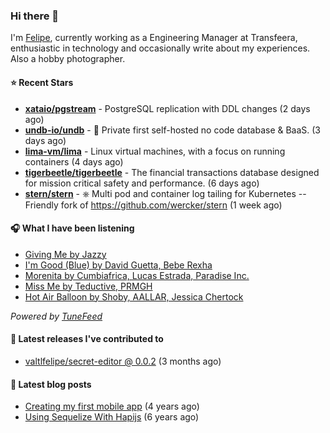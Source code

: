 ### Hi there 👋

I'm [Felipe](https://felipevm.com), currently working as a Engineering Manager at Transfeera, enthusiastic in technology and occasionally write about my experiences. Also a hobby photographer.

#### ⭐ Recent Stars
- **[xataio/pgstream](https://github.com/xataio/pgstream)** - PostgreSQL replication with DDL changes (2 days ago)
- **[undb-io/undb](https://github.com/undb-io/undb)** - 🚀 Private first self-hosted no code database &amp; BaaS. (3 days ago)
- **[lima-vm/lima](https://github.com/lima-vm/lima)** - Linux virtual machines, with a focus on running containers (4 days ago)
- **[tigerbeetle/tigerbeetle](https://github.com/tigerbeetle/tigerbeetle)** - The financial transactions database designed for mission critical safety and performance. (6 days ago)
- **[stern/stern](https://github.com/stern/stern)** - ⎈ Multi pod and container log tailing for Kubernetes -- Friendly fork of https://github.com/wercker/stern (1 week ago)

#### 🎧 What I have been listening
- [Giving Me by Jazzy](https://open.spotify.com/track/1ACFweuuvf6MHtptObgreR)
- [I&#39;m Good (Blue) by David Guetta, Bebe Rexha](https://open.spotify.com/track/4uUG5RXrOk84mYEfFvj3cK)
- [Morenita by Cumbiafrica, Lucas Estrada, Paradise Inc.](https://open.spotify.com/track/76UOMh4rQocYNavvGLgGiw)
- [Miss Me by Teductive, PRMGH](https://open.spotify.com/track/5XMJeMxbVI1DLtNaH9cKPY)
- [Hot Air Balloon by Shoby, AALLAR, Jessica Chertock](https://open.spotify.com/track/2xEougYI2D2qW0GhPyf6Ld)

_Powered by [TuneFeed](https://tunefeed.app?ref=valtlfelipe-gh-profile)_ 

#### 🚀 Latest releases I've contributed to


- [valtlfelipe/secret-editor @ 0.0.2](https://github.com/valtlfelipe/secret-editor/releases/tag/0.0.2) (3 months ago)

#### 📄 Latest blog posts
- [Creating my first mobile app](https://felipevm.com/posts/creating-my-first-mobile-app/) (4 years ago)
- [Using Sequelize With Hapijs](https://felipevm.com/posts/using-sequelize-with-hapijs/) (6 years ago)
